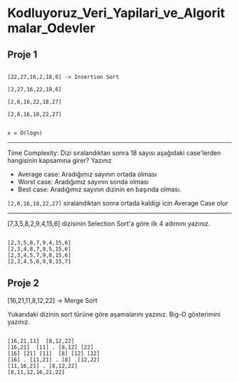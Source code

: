 # Kodluyoruz_Veri_Yapilari_ve_Algoritmalar_Odevler

## Proje 1

```

[22,27,16,2,18,6] -> Insertion Sort

[2,27,16,22,18,6]

[2,6,16,22,18,27]

[2,6,16,18,22,27]


x = O(logn)

```
--------
Time Complexity: Dizi sıralandıktan sonra 18 sayısı aşağıdaki case'lerden hangisinin kapsamına girer? Yazınız

* Average case: Aradığımız sayının ortada olması
* Worst case: Aradığımız sayının sonda olması
* Best case: Aradığımız sayının dizinin en başında olması.

```[2,6,16,18,22,27]``` 
siralandiktan sonra ortada kaldigi icin Average Case olur


---------

[7,3,5,8,2,9,4,15,6] dizisinin Selection Sort'a göre ilk 4 adımını yazınız.
```

[2,3,5,8,7,9,4,15,6]
[2,3,4,8,7,9,5,15,6]
[2,3,4,5,7,9,8,15,6]
[2,3,4,5,6,9,8,15,7]
```


## Proje 2


[16,21,11,8,12,22] -> Merge Sort

Yukarıdaki dizinin sort türüne göre aşamalarını yazınız.
Big-O gösterimini yazınız.
```

[16,21,11]  [8,12,22]
[16,21]  [11] . [8,12] [22]
[16] [21] [11]  [8] [12] [22]
[16] . [11,21] . [8] .[12,22]
[11,16,21] . [8,12,22]
[8,11,12,16,21,22]

```









